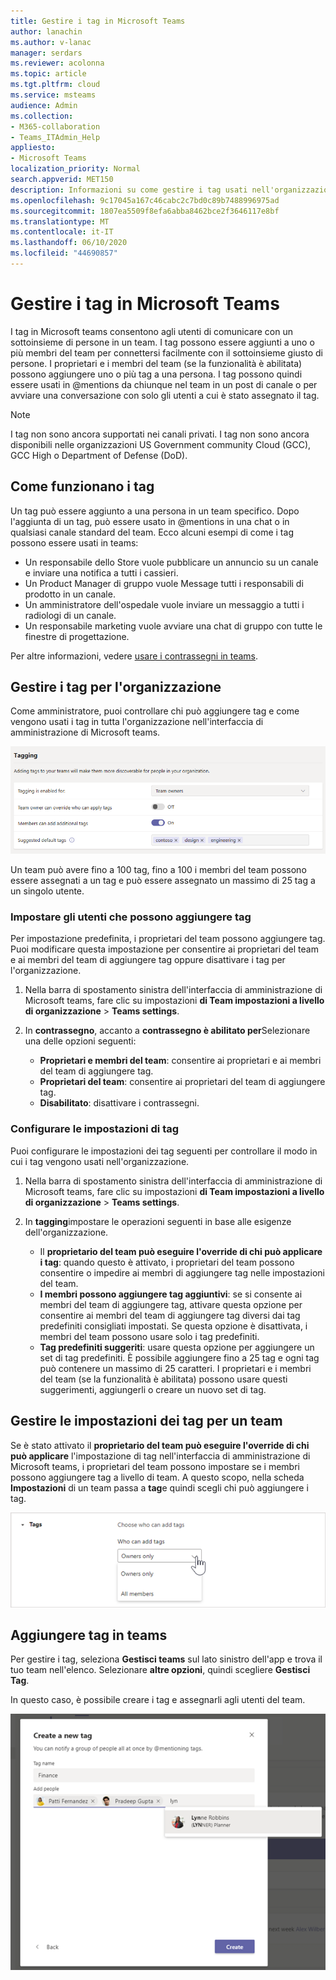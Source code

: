```yaml
---
title: Gestire i tag in Microsoft Teams
author: lanachin
ms.author: v-lanac
manager: serdars
ms.reviewer: acolonna
ms.topic: article
ms.tgt.pltfrm: cloud
ms.service: msteams
audience: Admin
ms.collection:
- M365-collaboration
- Teams_ITAdmin_Help
appliesto:
- Microsoft Teams
localization_priority: Normal
search.appverid: MET150
description: Informazioni su come gestire i tag usati nell'organizzazione in Microsoft teams.
ms.openlocfilehash: 9c17045a167c46cabc2c7bd0c89b7488996975ad
ms.sourcegitcommit: 1807ea5509f8efa6abba8462bce2f3646117e8bf
ms.translationtype: MT
ms.contentlocale: it-IT
ms.lasthandoff: 06/10/2020
ms.locfileid: "44690857"
---
```

# <a name="manage-tags-in-microsoft-teams"></a>Gestire i tag in Microsoft Teams

I tag in Microsoft teams consentono agli utenti di comunicare con un sottoinsieme di persone in un team. I tag possono essere aggiunti a uno o più membri del team per connettersi facilmente con il sottoinsieme giusto di persone. I proprietari e i membri del team (se la funzionalità è abilitata) possono aggiungere uno o più tag a una persona. I tag possono quindi essere usati in @mentions da chiunque nel team in un post di canale o per avviare una conversazione con solo gli utenti a cui è stato assegnato il tag.

> [!NOTE]
> I tag non sono ancora supportati nei canali privati. I tag non sono ancora disponibili nelle organizzazioni US Government community Cloud (GCC), GCC High o Department of Defense (DoD).

## <a name="how-tags-work"></a>Come funzionano i tag

Un tag può essere aggiunto a una persona in un team specifico. Dopo l'aggiunta di un tag, può essere usato in @mentions in una chat o in qualsiasi canale standard del team. Ecco alcuni esempi di come i tag possono essere usati in teams:

- Un responsabile dello Store vuole pubblicare un annuncio su un canale e inviare una notifica a tutti i cassieri.
- Un Product Manager di gruppo vuole Message tutti i responsabili di prodotto in un canale.
- Un amministratore dell'ospedale vuole inviare un messaggio a tutti i radiologi di un canale.
- Un responsabile marketing vuole avviare una chat di gruppo con tutte le finestre di progettazione.

Per altre informazioni, vedere [usare i contrassegni in teams](https://support.office.com/article/using-tags-in-teams-667bd56f-32b8-4118-9a0b-56807c96d91e).

## <a name="manage-tags-for-your-organization"></a>Gestire i tag per l'organizzazione

Come amministratore, puoi controllare chi può aggiungere tag e come vengono usati i tag in tutta l'organizzazione nell'interfaccia di amministrazione di Microsoft teams.

![Screenshot delle impostazioni di tagging nell'interfaccia di amministrazione di Microsoft Teams](media/manage-tags-admin-settings.png)

Un team può avere fino a 100 tag, fino a 100 i membri del team possono essere assegnati a un tag e può essere assegnato un massimo di 25 tag a un singolo utente. 

### <a name="set-who-can-add-tags"></a>Impostare gli utenti che possono aggiungere tag

Per impostazione predefinita, i proprietari del team possono aggiungere tag. Puoi modificare questa impostazione per consentire ai proprietari del team e ai membri del team di aggiungere tag oppure disattivare i tag per l'organizzazione.

1. Nella barra di spostamento sinistra dell'interfaccia di amministrazione di Microsoft teams, fare clic su impostazioni **di Team impostazioni a livello di organizzazione**  >  **Teams settings**.
2. In **contrassegno**, accanto a **contrassegno è abilitato per**Selezionare una delle opzioni seguenti:

    - **Proprietari e membri del team**: consentire ai proprietari e ai membri del team di aggiungere tag.
    - **Proprietari del team**: consentire ai proprietari del team di aggiungere tag.
    - **Disabilitato**: disattivare i contrassegni.

### <a name="configure-tags-settings"></a>Configurare le impostazioni di tag

Puoi configurare le impostazioni dei tag seguenti per controllare il modo in cui i tag vengono usati nell'organizzazione.

1. Nella barra di spostamento sinistra dell'interfaccia di amministrazione di Microsoft teams, fare clic su impostazioni **di Team impostazioni a livello di organizzazione**  >  **Teams settings**.
2. In **tagging**impostare le operazioni seguenti in base alle esigenze dell'organizzazione.

    - Il **proprietario del team può eseguire l'override di chi può applicare i tag**: quando questo è attivato, i proprietari del team possono consentire o impedire ai membri di aggiungere tag nelle impostazioni del team.
    - **I membri possono aggiungere tag aggiuntivi**: se si consente ai membri del team di aggiungere tag, attivare questa opzione per consentire ai membri del team di aggiungere tag diversi dai tag predefiniti consigliati impostati. Se questa opzione è disattivata, i membri del team possono usare solo i tag predefiniti.
    - **Tag predefiniti suggeriti**: usare questa opzione per aggiungere un set di tag predefiniti. È possibile aggiungere fino a 25 tag e ogni tag può contenere un massimo di 25 caratteri. I proprietari e i membri del team (se la funzionalità è abilitata) possono usare questi suggerimenti, aggiungerli o creare un nuovo set di tag.

## <a name="manage-tags-settings-for-a-team"></a>Gestire le impostazioni dei tag per un team

Se è stato attivato il **proprietario del team può eseguire l'override di chi può applicare** l'impostazione di tag nell'interfaccia di amministrazione di Microsoft teams, i proprietari del team possono impostare se i membri possono aggiungere tag a livello di team. A questo scopo, nella scheda **Impostazioni** di un team passa a **tag**e quindi scegli chi può aggiungere i tag.

![Screenshot dell'impostazione di tag a livello di Team](media/manage-tags-team-settings.png)

## <a name="add-tags-in-teams"></a>Aggiungere tag in teams

Per gestire i tag, seleziona **Gestisci teams** sul lato sinistro dell'app e trova il tuo team nell'elenco. Selezionare **altre opzioni**, quindi scegliere **Gestisci Tag**.

In questo caso, è possibile creare i tag e assegnarli agli utenti del team.

![Screenshot che illustra come applicare i tag nel client Teams ](media/manage-tags-teams.png)
